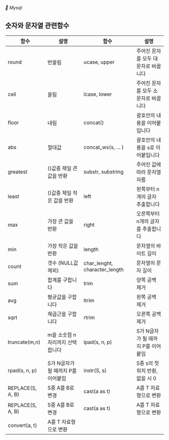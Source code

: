 ###### :cactus:  Mysql


## 숫자와 문자열 관련함수

| 함수 | 설명 |함수| 설명|
|---|---|---|---|
| round | 반올림 | ucase, upper | 주어진 문자를 모두 대문자로 바꿉니다 |
| ceil | 올림| lcase, lower | 주어진 문자를 모두 소문자로 바꿉니다 |
| floor | 내림|concat() | 괄호안의 내용을 이어붙입니다  |
|abs | 절대값|concat_ws(s, ... ) | 괄호안의 내용을 s로 이어붙입니다 | 
| greatest| ()값중 제일 큰 값을 반환 | substr, substring |주어진 값에 따라 문자열 자름 |
| least | ()값중 제일 작은 값을 반환 |left |왼쪽부터 n개의 글자 추출합니다 |
| max | 가장 큰 값을 반환 |right |	오른쪽부터 n개의 글자를 추출합니다 |
| min |가장 작은 값을 반환 |length|문자열의 바이트 길이 |
| count	 |갯수 (NULL값 제외)|char_lenght, character_length| 문자열의 문자 길이 |
| sum|합계를 구합니다|trim	|양쪽 공백 제거|
| avg	 | 평균값을 구합니다 |ltrim	|왼쪽 공백 제거 |
| sqrt | 제곱근을 구합니다 |rtrim| 오른쪽 공백 제거 |
| truncate(m,n) | m을 소숫점 n자리까지 선택합니다 |lpad(s, n, p)|	S가 N글자가 될 때까지 P를 이어붙임 |
| rpad(s, n, p)	|S가 N글자가 될 때까지 P를 이어붙임 |instr(S, s)	| S중 s의 첫 위치 반환, 없을 시 0 |
| REPLACE(S, A, B)| 	S중 A를 B로 변경 |cast(a as t)	|A를 T 자료형으로 변환 |
| REPLACE(S, A, B)| 	S중 A를 B로 변경 |cast(a as t)	|A를 T 자료형으로 변환 |
| convert(a, t)	| A를 T 자료형으로 변환 |  |
